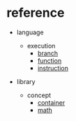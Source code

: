 # reference

- language
    - execution
        - [branch](language/execution/branch.md) 
        - [function](ngl.execution.function.md) 
        - [instruction](ngl.execution.instruction.md) 



- library
    - concept
        - [container](ngl.concept.container.md) 
        - [math](ngl.concept.math.md) 
